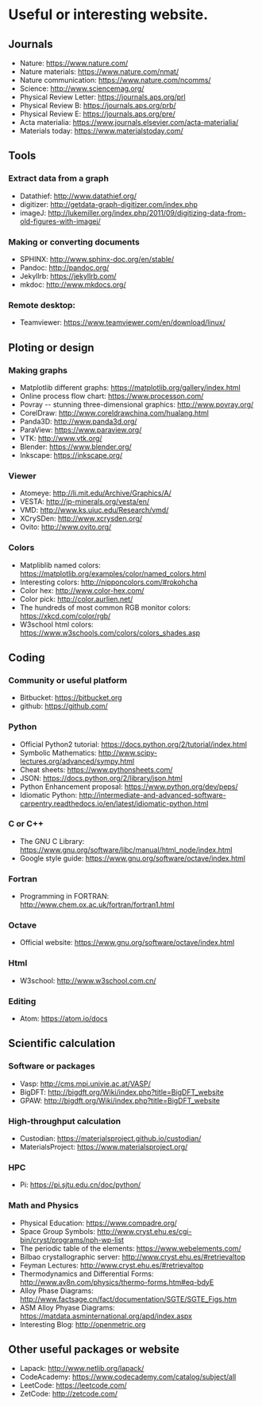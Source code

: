 # Useful or interesting website.

## Journals

* Nature: <https://www.nature.com/>
* Nature materials: <https://www.nature.com/nmat/>
* Nature communication: <https://www.nature.com/ncomms/>
* Science: <http://www.sciencemag.org/>
* Physical Review Letter: <https://journals.aps.org/prl>
* Physical Review B: <https://journals.aps.org/prb/>
* Physical Review E: <https://journals.aps.org/pre/>
* Acta materialia: <https://www.journals.elsevier.com/acta-materialia/>
* Materials today: <https://www.materialstoday.com/>

## Tools

### Extract data from a graph

* Datathief: <http://www.datathief.org/>
* digitizer: <http://getdata-graph-digitizer.com/index.php>
* imageJ: <http://lukemiller.org/index.php/2011/09/digitizing-data-from-old-figures-with-imagej/>

### Making or converting documents

* SPHINX: <http://www.sphinx-doc.org/en/stable/>
* Pandoc: <http://pandoc.org/>
* Jekyllrb: <https://jekyllrb.com/>
* mkdoc: <http://www.mkdocs.org/>

### Remote desktop: 

* Teamviewer: <https://www.teamviewer.com/en/download/linux/>

## Ploting or design

### Making graphs

* Matplotlib different graphs: <https://matplotlib.org/gallery/index.html>
* Online process flow chart: <https://www.processon.com/>
* Povray -- stunning three-dimensional graphics: <http://www.povray.org/>
* CorelDraw: <http://www.coreldrawchina.com/hualang.html>
* Panda3D: <http://www.panda3d.org/>
* ParaView: <https://www.paraview.org/>
* VTK: <http://www.vtk.org/>
* Blender: <https://www.blender.org/>
* Inkscape: <https://inkscape.org/>

### Viewer

* Atomeye: <http://li.mit.edu/Archive/Graphics/A/>
* VESTA: <http://jp-minerals.org/vesta/en/>
* VMD: <http://www.ks.uiuc.edu/Research/vmd/>
* XCrySDen: <http://www.xcrysden.org/>
* Ovito: <http://www.ovito.org/>

### Colors

* Matpliblib named colors: <https://matplotlib.org/examples/color/named_colors.html>
* Interesting colors: <http://nipponcolors.com/#rokohcha>
* Color hex: <http://www.color-hex.com/>
* Color pick: <http://color.aurlien.net/>
* The hundreds of most common RGB monitor colors: <https://xkcd.com/color/rgb/>
* W3school html colors: <https://www.w3schools.com/colors/colors_shades.asp>

## Coding

### Community or useful platform

* Bitbucket: <https://bitbucket.org>
* github: <https://github.com/>

### Python

* Official Python2 tutorial: <https://docs.python.org/2/tutorial/index.html>
* Symbolic Mathematics: <http://www.scipy-lectures.org/advanced/sympy.html>
* Cheat sheets: <https://www.pythonsheets.com/>
* JSON: <https://docs.python.org/2/library/json.html>
* Python Enhancement proposal: <https://www.python.org/dev/peps/>
* Idiomatic Python: <http://intermediate-and-advanced-software-carpentry.readthedocs.io/en/latest/idiomatic-python.html>

### C or C++

* The GNU C Library: <https://www.gnu.org/software/libc/manual/html_node/index.html>
* Google style guide: <https://www.gnu.org/software/octave/index.html>

### Fortran

* Programming in FORTRAN: <http://www.chem.ox.ac.uk/fortran/fortran1.html>

### Octave

* Official website: <https://www.gnu.org/software/octave/index.html>

### Html

* W3school: <http://www.w3school.com.cn/>

### Editing

* Atom: <https://atom.io/docs>

## Scientific calculation

### Software or packages

* Vasp: <http://cms.mpi.univie.ac.at/VASP/>
* BigDFT: <http://bigdft.org/Wiki/index.php?title=BigDFT_website>
* GPAW: <http://bigdft.org/Wiki/index.php?title=BigDFT_website>

### High-throughput calculation

* Custodian: <https://materialsproject.github.io/custodian/>
* MaterialsProject: <https://www.materialsproject.org/>

### HPC

* Pi: <https://pi.sjtu.edu.cn/doc/python/>

### Math and Physics

* Physical Education: <https://www.compadre.org/>
* Space Group Symbols: <http://www.cryst.ehu.es/cgi-bin/cryst/programs/nph-wp-list>
* The periodic table of the elements: <https://www.webelements.com/>
* Bilbao crystallographic server: <http://www.cryst.ehu.es/#retrievaltop>
* Feyman Lectures: <http://www.cryst.ehu.es/#retrievaltop>
* Thermodynamics and Differential Forms: <http://www.av8n.com/physics/thermo-forms.htm#eq-bdyE>
* Alloy Phase Diagrams: <http://www.factsage.cn/fact/documentation/SGTE/SGTE_Figs.htm>
* ASM Alloy Phyase Diagrams: <https://matdata.asminternational.org/apd/index.aspx>
* Interesting Blog: <http://openmetric.org>

## Other useful packages or website

* Lapack: <http://www.netlib.org/lapack/>
* CodeAcademy: <https://www.codecademy.com/catalog/subject/all>
* LeetCode: <https://leetcode.com/>
* ZetCode: <http://zetcode.com/>

